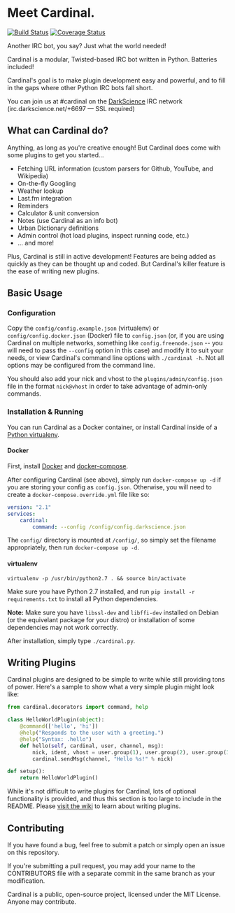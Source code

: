# Meet Cardinal.

[![Build Status](https://travis-ci.org/JohnMaguire/Cardinal.svg?branch=master)](https://travis-ci.org/JohnMaguire/Cardinal) [![Coverage Status](https://coveralls.io/repos/JohnMaguire/Cardinal/badge.svg?branch=master&service=github)](https://coveralls.io/github/JohnMaguire/Cardinal?branch=master)

Another IRC bot, you say? Just what the world needed!

Cardinal is a modular, Twisted-based IRC bot written in Python. Batteries included!

Cardinal's goal is to make plugin development easy and powerful, and to fill in the gaps where other Python IRC bots fall short.

You can join us at #cardinal on the [DarkScience](http://www.darkscience.net/) IRC network (irc.darkscience.net/+6697 &mdash; SSL required)

## What can Cardinal do?

Anything, as long as you're creative enough! But Cardinal does come with some plugins to get you started...

* Fetching URL information (custom parsers for Github, YouTube, and Wikipedia)
* On-the-fly Googling
* Weather lookup
* Last.fm integration
* Reminders
* Calculator & unit conversion
* Notes (use Cardinal as an info bot)
* Urban Dictionary definitions
* Admin control (hot load plugins, inspect running code, etc.)
* ... and more!

Plus, Cardinal is still in active development! Features are being added as quickly as they can be thought up and coded. But Cardinal's killer feature is the ease of writing new plugins.

## Basic Usage

### Configuration

Copy the `config/config.example.json` (virtualenv) or `config/config.docker.json` (Docker) file to `config.json` (or, if you are using Cardinal on multiple networks, something like `config.freenode.json` -- you will need to pass the `--config` option in this case) and modify it to suit your needs, or view Cardinal's command line options with `./cardinal -h`. Not all options may be configured from the command line.

You should also add your nick and vhost to the `plugins/admin/config.json` file in the format `nick@vhost` in order to take advantage of admin-only commands.

### Installation & Running

You can run Cardinal as a Docker container, or install Cardinal inside of a [Python virtualenv](http://docs.python-guide.org/en/latest/dev/virtualenvs/).

#### Docker

First, install [Docker](https://docs.docker.com/install/) and [docker-compose](https://docs.docker.com/compose/install/).

After configuring Cardinal (see above), simply run `docker-compose up -d` if you are storing your config as `config.json`. Otherwise, you will need to create a `docker-compose.override.yml` file like so:

```yaml
version: "2.1"
services:
    cardinal:
        command: --config /config/config.darkscience.json
```

The `config/` directory is mounted at `/config/`, so simply set the filename appropriately, then run `docker-compose up -d`.

#### virtualenv

`virtualenv -p /usr/bin/python2.7 . && source bin/activate`

Make sure you have Python 2.7 installed, and run `pip install -r requirements.txt` to install all Python dependencies.

**Note:** Make sure you have `libssl-dev` and `libffi-dev` installed on Debian (or the equivelant package for your distro) or installation of some dependencies may not work correctly.

After installation, simply type `./cardinal.py`.

## Writing Plugins

Cardinal plugins are designed to be simple to write while still providing tons of power. Here's a sample to show what a very simple plugin might look like:
```python
from cardinal.decorators import command, help

class HelloWorldPlugin(object):
	@command(['hello', 'hi'])
	@help("Responds to the user with a greeting.")
	@help("Syntax: .hello")
    def hello(self, cardinal, user, channel, msg):
        nick, ident, vhost = user.group(1), user.group(2), user.group(3)
        cardinal.sendMsg(channel, "Hello %s!" % nick)

def setup():
    return HelloWorldPlugin()
```

While it's not difficult to write plugins for Cardinal, lots of optional functionality is provided, and thus this section is too large to include in the README. Please [visit the wiki](https://github.com/JohnMaguire/Cardinal/wiki/Writing-Plugins) to learn about writing plugins.

## Contributing

If you have found a bug, feel free to submit a patch or simply open an issue on this repository.

If you're submitting a pull request, you may add your name to the CONTRIBUTORS file with a separate commit in the same branch as your modification.

Cardinal is a public, open-source project, licensed under the MIT License. Anyone may contribute.

